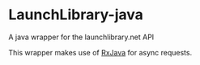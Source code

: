 # LaunchLibrary-java
A java wrapper for the launchlibrary.net API

This wrapper makes use of [RxJava](https://github.com/ReactiveX/RxJava) for async requests. 
